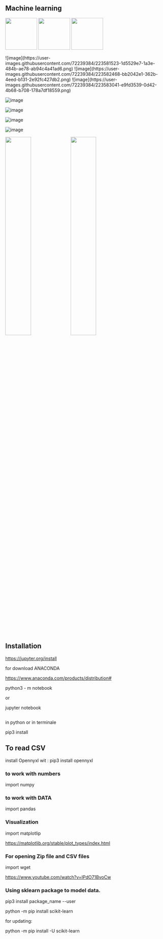
## Machine learning
<p float="left">
  <img src="https://user-images.githubusercontent.com/72239384/223581523-1d5529e7-1a3e-484b-ae78-ab94c4a41ad6.png" width="100" />
  <img src="https://user-images.githubusercontent.com/72239384/223582468-bb2042e1-362b-4eed-b131-2e92fc427db2.png" width="100" /> 
  <img src="https://user-images.githubusercontent.com/72239384/223583041-e9fd3539-0d42-4b68-b708-178a7df18559.png" width="100" />
</p>
![image](https://user-images.githubusercontent.com/72239384/223581523-1d5529e7-1a3e-484b-ae78-ab94c4a41ad6.png) ![image](https://user-images.githubusercontent.com/72239384/223582468-bb2042e1-362b-4eed-b131-2e92fc427db2.png)
![image](https://user-images.githubusercontent.com/72239384/223583041-e9fd3539-0d42-4b68-b708-178a7df18559.png)

![image](https://user-images.githubusercontent.com/72239384/223584193-e166e522-d0ac-470d-a2a0-9557e79e0b52.png)

![image](https://user-images.githubusercontent.com/72239384/223585731-3fbe6947-9938-41a4-aa32-6be81da4e4b7.png)

![image](https://user-images.githubusercontent.com/72239384/223586147-a73d33b5-e2a4-4960-bfad-65cba9632651.png)

![image](https://user-images.githubusercontent.com/72239384/223590383-644b7910-5294-45be-8d37-a6bdf220d8c4.png)

<img src="https://user-images.githubusercontent.com/72239384/223590383-644b7910-5294-45be-8d37-a6bdf220d8c4.png" width=40% height=40%> <img src="https://user-images.githubusercontent.com/72239384/223593406-c4fcfe8b-135e-433e-9f16-86b1bf4925e6.png" width=40% height=40%>
 

## Installation

https://jupyter.org/install


for download ANACONDA

https://www.anaconda.com/products/distribution#

python3 - m notebook 

or 

jupyter notebook

## 

in python or in terminale

pip3 install <programs name>

## To read CSV  
    
install Opennyxl wit : pip3 install opennyxl
    
### to work with numbers

import numpy
 

### to work with DATA

import pandas 


### Visualization

import matplotlip

https://matplotlib.org/stable/plot_types/index.html

### For opening Zip file and CSV files

import wget


https://www.youtube.com/watch?v=IPdO71BvoCw

### Using sklearn package to model data.

pip3 install package_name --user

python -m pip install scikit-learn

for updating:

python -m pip install -U scikit-learn
